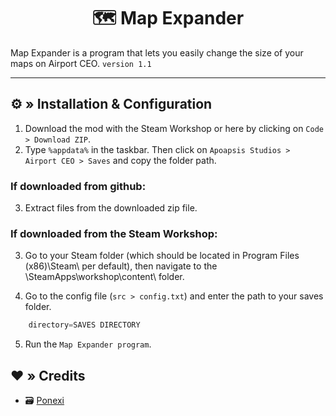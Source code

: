 <h1 align="center">
 🗺️ Map Expander
</h1>

<!--# [OUTDATED - NO MORE UPDATE ]-->

Map Expander is a program that lets you easily change the size of your maps on Airport CEO. `version 1.1`

---

## ⚙ » Installation & Configuration

1. Download the mod with the Steam Workshop or here by clicking on `Code > Download ZIP`.
2. Type `%appdata%` in the taskbar. Then click on `Apoapsis Studios > Airport CEO > Saves` and copy the folder path. 

### If downloaded from github:
3. Extract files from the downloaded zip file.

### If downloaded from the Steam Workshop:
3. Go to your Steam folder (which should be located in Program Files (x86)\Steam\ per default), then navigate to the \SteamApps\workshop\content\ folder.

4. Go to the config file (`src > config.txt`) and enter the path to your saves folder.

```js
    directory=SAVES DIRECTORY
```

5. Run the `Map Expander program`.

## ❤️ » Credits

* 🗃️ [Ponexi](https://github.com/PoNexiOFF)
